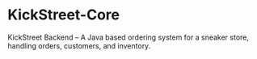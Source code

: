 # KickStreet-Core
KickStreet Backend – A Java based ordering system for a sneaker store, handling orders, customers, and inventory.
